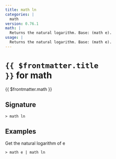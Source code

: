 ```yaml
---
title: math ln
categories: |
  math
version: 0.76.1
math: |
  Returns the natural logarithm. Base: (math e).
usage: |
  Returns the natural logarithm. Base: (math e).
---
```


# <code>{{ $frontmatter.title }}</code> for math

<div class='command-title'>{{ $frontmatter.math }}</div>

## Signature

```> math ln ```

## Examples

Get the natural logarithm of e
```shell
> math e | math ln
```
